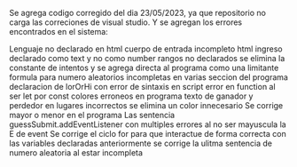 Se agrega codigo corregido del dia 23/05/2023, ya que repositorio no carga las correciones de visual studio.
Y se agregan los errores encontrados en el sistema:

Lenguaje no declarado en html
cuerpo de entrada incompleto html
ingreso declarado como text y no como number 
rangos no declarados
se elimina la constante de intentos y se agrega directa al programa como una limitante
formula para numero aleatorios incompletas en varias seccion del programa
declaracion de lorOrHi con error de sintaxis en script
error  en function al ser let por const
colores erroneos en programa
texto de ganador y perdedor en lugares incorrectos
se elimina un color innecesario
Se corrige mayor o menor en el programa
Las sentencia guessSubmit.addEventListener con multiples errores al no ser mayuscula la E de event
Se corrige el ciclo for para que interactue de forma correcta con las variables declaradas anteriormente
se corrige la ulitma sentencia de numero aleatoria al estar incompleta


